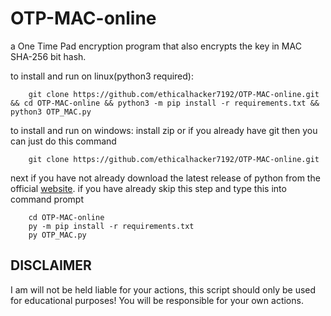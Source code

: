 # OTP-MAC-online
a One Time Pad encryption program that also encrypts the key in MAC SHA-256 bit hash.


to install and run on linux(python3 required):


        git clone https://github.com/ethicalhacker7192/OTP-MAC-online.git && cd OTP-MAC-online && python3 -m pip install -r requirements.txt && python3 OTP_MAC.py

to install and run on windows:
install zip or if you already have git then you can just do this command

        git clone https://github.com/ethicalhacker7192/OTP-MAC-online.git
        
next if you have not already download the latest release of python from the official [website](https://python.org/downloads).
if you have already skip this step and type this into command prompt

        cd OTP-MAC-online
        py -m pip install -r requirements.txt
        py OTP_MAC.py
       
## DISCLAIMER

I am will not be held liable for your actions, this script should only be used for educational purposes!
You will be responsible for your own actions.
